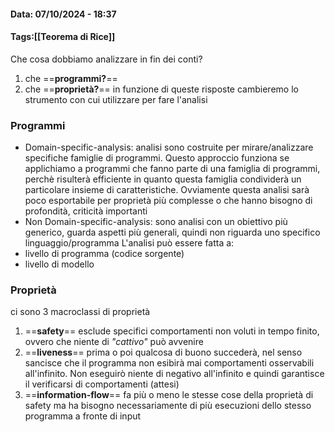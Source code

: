 #### Data: 07/10/2024 - 18:37

#### Tags:[[Teorema di Rice]]

Che cosa dobbiamo analizzare in fin dei conti?
1. che ==**programmi?**==
2. che ==**proprietà?**==
in funzione di queste risposte cambieremo lo strumento con cui utilizzare per fare l'analisi
### Programmi
- Domain-specific-analysis:
	analisi sono costruite per mirare/analizzare specifiche famiglie di programmi. Questo approccio funziona se applichiamo a programmi che fanno parte di una famiglia di programmi, perchè risulterà efficiente in quanto questa famiglia condividerà un particolare insieme di caratteristiche. Ovviamente questa analisi sarà poco esportabile per proprietà più complesse o che hanno bisogno di profondità, criticità importanti
- Non Domain-specific-analysis:
	sono analisi con un obiettivo più generico, guarda aspetti più generali, quindi non riguarda uno specifico linguaggio/programma
L'analisi può essere fatta a:
- livello di programma (codice sorgente)
- livello di modello
### Proprietà
ci sono 3 macroclassi di proprietà
1. ==**safety**==
	esclude specifici comportamenti non voluti in tempo finito, ovvero che niente di _"cattivo"_ può avvenire
2. ==**liveness**==
	prima o poi qualcosa di buono succederà, nel senso sancisce che il programma non esibirà mai comportamenti osservabili all'infinito. Non eseguirò niente di negativo all'infinito e quindi garantisce il verificarsi di comportamenti (attesi)
3. ==**information-flow**==
	fa più o meno le stesse cose della proprietà di safety ma ha bisogno necessariamente di più esecuzioni dello stesso programma a fronte di input 